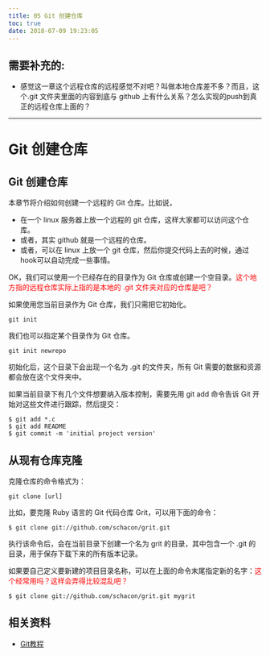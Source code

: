 ```yaml
---
title: 05 Git 创建仓库
toc: true
date: 2018-07-09 19:23:05
---
```

## 需要补充的:

- 感觉这一章这个远程仓库的远程感觉不对吧？叫做本地仓库差不多？而且，这个.git 文件夹里面的内容到底与 github 上有什么关系？怎么实现的push到真正的远程仓库上面的？

---


# Git 创建仓库


## Git 创建仓库

本章节将介绍如何创建一个远程的 Git 仓库。比如说，

- 在一个 linux 服务器上放一个远程的 git 仓库，这样大家都可以访问这个仓库。
- 或者，其实 github 就是一个远程的仓库。
- 或者，可以在 linux 上放一个 git 仓库，然后你提交代码上去的时候，通过hook可以自动完成一些事情。

OK，我们可以使用一个已经存在的目录作为 Git 仓库或创建一个空目录。<span style="color:red;">这个地方指的远程仓库实际上指的是本地的 .git 文件夹对应的仓库是吧？</span>

如果使用您当前目录作为 Git 仓库，我们只需把它初始化。

```
git init
```

我们也可以指定某个目录作为 Git 仓库。

```
git init newrepo
```

初始化后，这个目录下会出现一个名为 .git 的文件夹，所有 Git 需要的数据和资源都会放在这个文件夹中。

如果当前目录下有几个文件想要纳入版本控制，需要先用 git add 命令告诉 Git 开始对这些文件进行跟踪，然后提交：

```
$ git add *.c
$ git add README
$ git commit -m 'initial project version'
```




## 从现有仓库克隆


克隆仓库的命令格式为：

```
git clone [url]
```

比如，要克隆 Ruby 语言的 Git 代码仓库 Grit，可以用下面的命令：

```
$ git clone git://github.com/schacon/grit.git
```

执行该命令后，会在当前目录下创建一个名为 grit 的目录，其中包含一个 .git 的目录，用于保存下载下来的所有版本记录。

如果要自己定义要新建的项目目录名称，可以在上面的命令末尾指定新的名字：<span style="color:red;">这个经常用吗？这样会弄得比较混乱吧？</span>

```
$ git clone git://github.com/schacon/grit.git mygrit
```


## 相关资料

- [Git教程](https://www.w3cschool.cn/git/)
